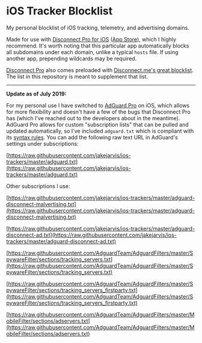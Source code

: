 # iOS Tracker Blocklist

My personal blocklist of iOS tracking, telemetry, and advertising domains.

Made for use with [Disconnect Pro for iOS](https://disconnect.me/) ([App Store](https://itunes.apple.com/us/app/disconnect-privacy-pro-entire/id1057771839?ls=1&mt=8)), which I highly recommend. It's worth noting that this particular app automatically blocks all subdomains under each domain, unlike a typical `hosts` file. If using another app, prepending wildcards may be required.

[Disconnect Pro](https://itunes.apple.com/us/app/disconnect-privacy-pro-entire/id1057771839?ls=1&mt=8) also comes preloaded with [Disconnect.me's great blocklist](https://github.com/disconnectme/disconnect-tracking-protection). The list in this repository is meant to supplement that list.

---

**Update as of July 2019:**

For my personal use I have switched to [AdGuard Pro](https://adguard.com/en/adguard-ios-pro/overview.html) on iOS, which allows for more flexibility and doesn't have a few of the bugs that Disconnect Pro has (which I've reached out to the developers about in the meantime). AdGuard Pro allows for custom "subscription lists" that can be pulled and updated automatically, so I've included `adguard.txt` which is compliant with its [syntax rules](https://kb.adguard.com/en/general/how-to-create-your-own-ad-filters). You can add the following raw text URL in AdGuard's settings under subscriptions:

[https://raw.githubusercontent.com/jakejarvis/ios-trackers/master/adguard.txt](https://raw.githubusercontent.com/jakejarvis/ios-trackers/master/adguard.txt)

Other subscriptions I use:

[https://raw.githubusercontent.com/jakejarvis/ios-trackers/master/adguard-disconnect-malvertising.txt](https://raw.githubusercontent.com/jakejarvis/ios-trackers/master/adguard-disconnect-malvertising.txt)

[https://raw.githubusercontent.com/jakejarvis/ios-trackers/master/adguard-disconnect-ad.txt](https://raw.githubusercontent.com/jakejarvis/ios-trackers/master/adguard-disconnect-ad.txt)

[https://raw.githubusercontent.com/AdguardTeam/AdguardFilters/master/SpywareFilter/sections/tracking_servers.txt](https://raw.githubusercontent.com/AdguardTeam/AdguardFilters/master/SpywareFilter/sections/tracking_servers.txt)

[https://raw.githubusercontent.com/AdguardTeam/AdguardFilters/master/SpywareFilter/sections/tracking_servers_firstparty.txt](https://raw.githubusercontent.com/AdguardTeam/AdguardFilters/master/SpywareFilter/sections/tracking_servers_firstparty.txt)

[https://raw.githubusercontent.com/AdguardTeam/AdguardFilters/master/MobileFilter/sections/adservers.txt](https://raw.githubusercontent.com/AdguardTeam/AdguardFilters/master/MobileFilter/sections/adservers.txt)
